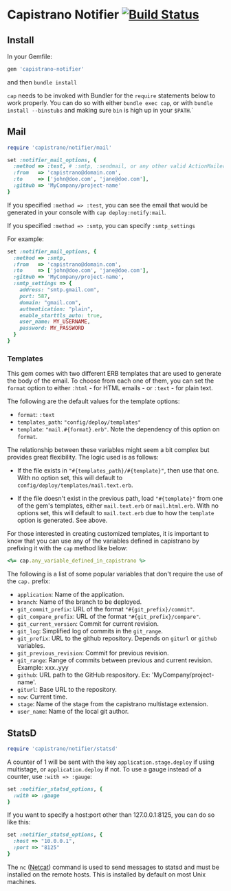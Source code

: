 # Capistrano Notifier [![Build Status](https://secure.travis-ci.org/cramerdev/capistrano-notifier.png)](https://secure.travis-ci.org/cramerdev/capistrano-notifier)


## Install

In your Gemfile:

```rb
gem 'capistrano-notifier'
```

and then `bundle install`

`cap` needs to be invoked with Bundler for the `require` statements
below to work properly. You can do so with either `bundle exec cap`, or
with `bundle install --binstubs` and making sure `bin` is high up in your
`$PATH`.`


## Mail

```rb
require 'capistrano/notifier/mail'

set :notifier_mail_options, {
  :method => :test, # :smtp, :sendmail, or any other valid ActionMailer delivery method
  :from   => 'capistrano@domain.com',
  :to     => ['john@doe.com', 'jane@doe.com'],
  :github => 'MyCompany/project-name'
}
```

If you specified `:method => :test`, you can see the email that would be
generated in your console with `cap deploy:notify:mail`.

If you specified `:method => :smtp`, you can specify `:smtp_settings`

For example:

```rb
set :notifier_mail_options, {
  :method => :smtp,
  :from   => 'capistrano@domain.com',
  :to     => ['john@doe.com', 'jane@doe.com'],
  :github => 'MyCompany/project-name',
  :smtp_settings => {
    address: "smtp.gmail.com",
    port: 587,
    domain: "gmail.com",
    authentication: "plain",
    enable_starttls_auto: true,
    user_name: MY_USERNAME,
    password: MY_PASSWORD
  }
}
```

### Templates

This gem comes with two different ERB templates that are used to generate the body of the email. To choose from each one of them, you can set the `format` option to either `:html` - for HTML emails - or `:text` - for plain text.

The following are the default values for the template options:

 - `format`: `:text`
 - `templates_path`: `"config/deploy/templates"`
 - `template`: `"mail.#{format}.erb"`. Note the dependency of this option on `format`.

The relationship between these variables might seem a bit complex but provides great flexibility. The logic used is as follows:

 - If the file exists in `"#{templates_path}/#{template}"`, then use that one. With no option set, this will default to `config/deploy/templates/mail.text.erb`.

 - If the file doesn't exist in the previous path, load `"#{template}"` from one of the gem's templates, either `mail.text.erb` or `mail.html.erb`. With no options set, this will default to `mail.text.erb` due to how the `template` option is generated. See above.

For those interested in creating customized templates, it is important to know that you can use any of the variables defined in capistrano by prefixing it with the `cap` method like below:

```rb
<%= cap.any_variable_defined_in_capistrano %>
```

The following is a list of some popular variables that don't require the use of the `cap.` prefix:

 - `application`: Name of the application.
 - `branch`: Name of the branch to be deployed.
 - `git_commit_prefix`: URL of the format `"#{git_prefix}/commit"`.
 - `git_compare_prefix`: URL of the format `"#{git_prefix}/compare"`.
 - `git_current_version`: Commit for current revision.
 - `git_log`: Simplified log of commits in the `git_range`.
 - `git_prefix`: URL to the github repository. Depends on `giturl` or `github` variables.
 - `git_previous_revision`: Commit for previous revision.
 - `git_range`: Range of commits between previous and current revision. Example: xxx..yyy
 - `github`: URL path to the GitHub respository. Ex: 'MyCompany/project-name'.
 - `giturl`: Base URL to the repository.
 - `now`: Current time.
 - `stage`: Name of the stage from the capistrano multistage extension.
 - `user_name`: Name of the local git author.

## StatsD

```rb
require 'capistrano/notifier/statsd'
```

A counter of 1 will be sent with the key `application.stage.deploy` if using
multistage, or `application.deploy` if not. To use a gauge instead of a counter,
use `:with => :gauge`:

```rb
set :notifier_statsd_options, {
  :with => :gauge
}
```

If you want to specify a host:port other than
127.0.0.1:8125, you can do so like this:

```rb
set :notifier_statsd_options, {
  :host => "10.0.0.1",
  :port => "8125"
}
```

The `nc` ([Netcat](http://netcat.sourceforge.net/)) command is used to send messages to statsd and must be installed on the remote hosts. This is installed by default on most Unix machines.

